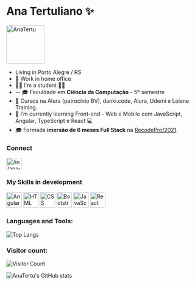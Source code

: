 # Ana Tertuliano ✨
<a href="https://anatertu.github.io/" target="_blank">
  <img src="https://avatars.githubusercontent.com/u/66326789?v=4" alt="AnaTertu" height="100" width="100" style="max-width:100%;" ><img/>
<a/>
  
- Living in Porto Alegre / RS
- 🔭 Work in home office
- :woman_student: I'm a student ✍🏼
- -- 🎓  Faculdade em **Ciência da Computação** - 5º semestre
- 🔭 Cursos na Alura (patrocínio BV), danki.code, Alura, Udemi e Loiane Training.
- 🌱 I’m currently learning Front-end - Web e Mobile com JavaScript, Angular, TypeScript e React 💻
- 🎓 Formada **imersão de 6 meses Full Stack** na [RecodePro/2021](https://mail-attachment.googleusercontent.com/attachment/u/0/?ui=2&ik=1f5086dcef&attid=0.1&permmsgid=msg-f:1694034762662692652&th=17826ba429ac472c&view=att&disp=inline&saddbat=ANGjdJ9xq0F-y0TGVRuE6kriiRhO_x7iiDqRoU-m3bzVAX2Gop01Tmap9KYzkBqYim-H1cPoNPUibuIeyaMtuLg6H8oZD2uAzs5LvMPj8bLgptZGQPWvG2OwQ6o-obhyEN9HXpBjo9N3CyZmQhJbCaw_fLK5703rJmc6bcdNZHRrkLPvDHzVD2QDzFTY8gryANAQaUmKWck-nvywM6w6iU2lnEl5tqo99GoJmj4gCZes61vCj-nukwAejdoFBtpJs7EHmsvF6j4dfOrlyLq4bSuVTXkAUFGmfVZJd2JCnqPnv0isJOiMTfHEoUstrczjhbh29fqd_3sF-1gDJcN0t2I-fF6Hc6hniFze3JoxsxGifuU8MUChAZ-gV6ssnPxQrCQTWgVZ-issRQvNhkjeJfQzqu0Xy1d0BPjY8aXJOvuEMC0Km6iPb9HkV_EXhjCsoRYH3f3mDCgXQx6218IXzp-mp63XGhhSJv41UsAqwfCLK4UaNPTTzLsD64P7n2wdhpYSwxqAO7vvNdhzqGs15ANNGYy_oRMIDeG3xXAxxY6XOoOBYKaykHDCSGS7xMAq_XvMdCpurHo2_mu99hSjJLUKAXPvOpgb3Di97TLA3lEAhZyTpXf2nyt4wII5C9hVM2NqPSdR5D6GghV4lsBvaaY_N-LkQZ5FnR77i_kxmOacASDJrV3mdElyExYTwUU).

### Connect
<a href="https://www.linkedin.com/in/ana-tertu/" target="_blank">
  <img align="center" alt="/in/ana-tertu" height="30" width="40" src="https://cdn.jsdelivr.net/gh/devicons/devicon/icons/linkedin/linkedin-original.svg" style="max-width:100%;" target="_blank"/>
<a/>
  
### My Skills in development
<img src="https://img.icons8.com/nolan/344/angularjs.png" alt="Angular" height="40" width="40" style="max-width:100%;"></img>
<img src="https://cdn.jsdelivr.net/gh/devicons/devicon/icons/html5/html5-plain-wordmark.svg" alt="HTML" height="40" width="40" style="max-width:100%;"></img>
<img src="https://cdn.jsdelivr.net/gh/devicons/devicon/icons/css3/css3-plain-wordmark.svg" alt="CSS" height="40" width="40" style="max-width:100%;"></img>
<img src="https://cdn.jsdelivr.net/gh/devicons/devicon/icons/bootstrap/bootstrap-plain-wordmark.svg" alt="Bootstrap" height="40" width="40" style="max-width:100%;"></img>
<img src="https://cdn.jsdelivr.net/gh/devicons/devicon/icons/javascript/javascript-original.svg" alt="JavaScript" height="40" width="40" style="max-width:100%;"></img>
<img src="https://cdn.jsdelivr.net/gh/devicons/devicon/icons/react/react-original-wordmark.svg" alt="React" height="40" width="40" style="max-width:100%;"></img>


### Languages and Tools:
![Top Langs](https://github-readme-stats.vercel.app/api/top-langs/?username=AnaTertu&langs_count=12&theme=radical)


### Visitor count:
![Visitor Count](https://profile-counter.glitch.me/AnaTertu/count.svg)

![AnaTertu's GitHub stats](https://github-readme-stats.vercel.app/api?username=AnaTertu&hide=contribs,issues)

